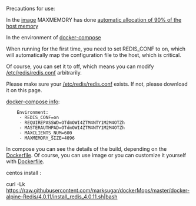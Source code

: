 Precautions for use:

In the [image](https://hub.docker.com/r/marksugar/redis/tags/) MAXMEMORY has done [automatic allocation of 90% of the host memory](https://github.com/marksugar/dockerMops/blob/master/docker-alpine-Redis/4.0.11/startup.sh)

In the environment of [docker-compose](https://github.com/marksugar/dockerMops/blob/master/docker-alpine-Redis/4.0.11/docker-compose-redis-4-0-11.yml)

When running for the first time, you need to set REDIS_CONF to on, which will automatically map the configuration file to the host, which is critical.

Of course, you can set it to off, which means you can modify [/etc/redis/redis.conf](https://github.com/marksugar/dockerMops/blob/master/docker-alpine-Redis/4.0.11/redis.conf) arbitrarily.

Please make sure your [/etc/redis/redis.conf](https://github.com/marksugar/dockerMops/blob/master/docker-alpine-Redis/4.0.11/redis.conf) exists. If not, please download it on this page.


[docker-compose info](https://github.com/marksugar/dockerMops/blob/master/docker-alpine-Redis/4.0.11/docker-compose-redis-4-0-11.yml):
```
    Environment:
     - REDIS_CONF=on
     - REQUIREPASSWD=OTdmOWI4ZTM4NTY1M2M4OTZh
     - MASTERAUTHPAD=OTdmOWI4ZTM4NTY1M2M4OTZh
     - MAXCLIENTS_NUM=600
     - MAXMEMORY_SIZE=4096
```

In compose you can see the details of the build, depending on the [Dockerfile](https://github.com/LinuxEA-Mark/docker-alpine-Redis/blob/master/4.0.11/Dockerfile). Of course, you can use image or you can customize it yourself with [Dockerfile](https://github.com/marksugar/dockerMops/blob/master/docker-alpine-Redis/4.0.11/Dockerfile).

centos install :

curl -Lk https://raw.githubusercontent.com/marksugar/dockerMops/master/docker-alpine-Redis/4.0.11/install_redis_4.0.11.sh|bash

